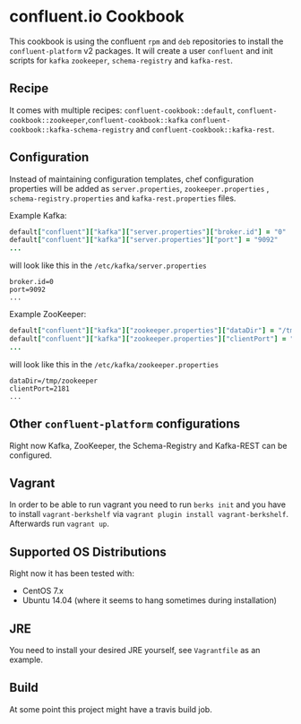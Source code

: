 # confluent.io Cookbook
This cookbook is using the confluent `rpm` and `deb` repositories to install the `confluent-platform` v2 packages. It will create a user `confluent` and init scripts for `kafka` `zookeeper`, `schema-registry` and `kafka-rest`.  

## Recipe
It comes with multiple recipes: `confluent-cookbook::default`, `confluent-cookbook::zookeeper`,`confluent-cookbook::kafka` `confluent-cookbook::kafka-schema-registry` and `confluent-cookbook::kafka-rest`.

## Configuration
Instead of maintaining configuration templates, chef configuration properties will be added as `server.properties`, `zookeeper.properties` , `schema-registry.properties` and `kafka-rest.properties` files.

Example Kafka:
```ruby
default["confluent"]["kafka"]["server.properties"]["broker.id"] = "0"
default["confluent"]["kafka"]["server.properties"]["port"] = "9092"
...
```
will look like this in the `/etc/kafka/server.properties`
```
broker.id=0
port=9092
...
```

Example ZooKeeper:
```ruby
default["confluent"]["kafka"]["zookeeper.properties"]["dataDir"] = "/tmp/zookeeper"
default["confluent"]["kafka"]["zookeeper.properties"]["clientPort"] = "2181"
...
```

will look like this in the `/etc/kafka/zookeeper.properties`
```
dataDir=/tmp/zookeeper
clientPort=2181
...
```

## Other `confluent-platform` configurations
Right now Kafka, ZooKeeper, the Schema-Registry and Kafka-REST can be configured.

## Vagrant
In order to be able to run vagrant you need to run `berks init` and you have to install `vagrant-berkshelf` via `vagrant plugin install vagrant-berkshelf`. Afterwards run `vagrant up`.

## Supported OS Distributions
Right now it has been tested with:
 - CentOS 7.x
 - Ubuntu 14.04 (where it seems to hang sometimes during installation)

## JRE
You need to install your desired JRE yourself, see `Vagrantfile` as an example.

## Build
At some point this project might have a travis build job.
